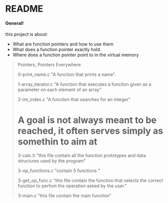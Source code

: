 # README 
#### General!
this project is about:
  - What are function pointers and how to use them
  - What does a function pointer exactly hold
  - Where does a function pointer point to in the virtual memory

> Pointers, Pointers Everywhere
>
> 0-print_name.c "A function that prints a name".
>
> 1-array_iterator.c "A function that executes a function given as a parameter on each element of an array"
>
> 2-int_index.c "A function that searches for an integer"
>
> # A goal is not always meant to be reached, it often serves simply as somethin to aim at
>
> 3-calc.h "this file contain all the function prototypes and data structures used by the program"
>
> 3-op_functions.c "contain 5 functions "
>
> 3-get_op_func.c "this file contain the function that  selects the correct function to perfom the operation asked by the user."
>
> 3-main.c "this file contain the main function"

